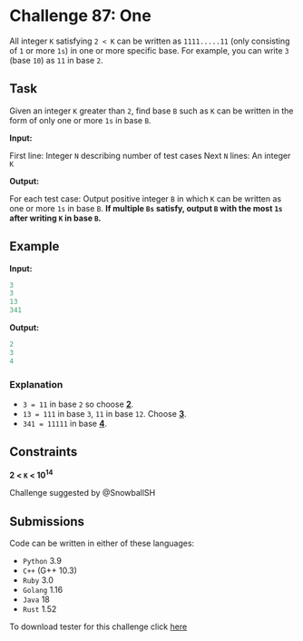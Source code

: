 # Challenge 87: One

All integer `K` satisfying `2 < K` can be written as `1111.....11` (only consisting of `1` or more `1s`) in one or more specific base. For example, you can write `3` (base `10`) as `11` in base `2`.

## Task

Given an integer `K` greater than `2`, find base `B` such as `K` can be written in the form of only one or more `1s` in base `B`.

**Input:**

First line: Integer `N` describing number of test cases
Next `N` lines:
An integer `K`

**Output:**

For each test case:
Output positive integer `B` in which `K` can be written as one or more `1s` in base `B`.
**If multiple `Bs` satisfy, output `B` with the most `1s` after writing `K` in base `B`.**

## Example

**Input:**

```rs
3
3
13
341
```

**Output:**

```rs
2
3
4
```

### Explanation

- `3 = 11` in base `2` so choose **<ins>2</ins>**.
- `13 = 111` in base `3`, `11` in base `12`. Choose **<ins>3</ins>**.
- `341 = 11111` in base **<ins>4</ins>**.

## Constraints

**2 < `K` < 10<sup>14</sup>**

Challenge suggested by @SnowballSH

## Submissions

Code can be written in either of these languages:

- `Python` 3.9
- `C++` (G++ 10.3)
- `Ruby` 3.0
- `Golang` 1.16
- `Java` 18
- `Rust` 1.52

To download tester for this challenge click [here](https://downgit.github.io/#/home?url=https://github.com/Pomroka/TWT_Challenges_Tester/tree/main/PreviousChallenges/Challenge_87)

